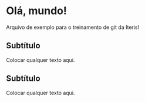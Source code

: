 # Olá, mundo!

Arquivo de exemplo para o treinamento de git da Iteris!

## Subtítulo

Colocar qualquer texto aqui.

## Subtítulo

Colocar qualquer texto aqui.